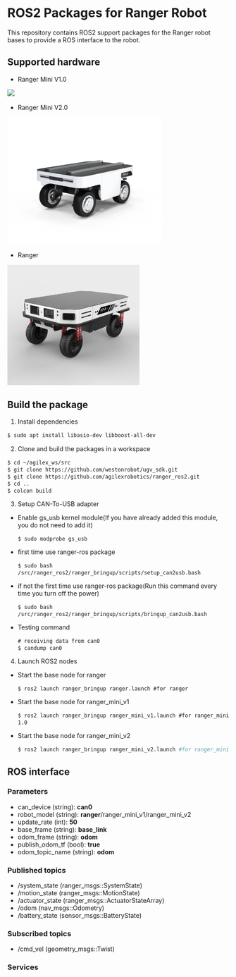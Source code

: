 # ROS2 Packages for Ranger Robot

This repository contains ROS2 support packages for the Ranger robot bases to provide a ROS interface to the robot.

## Supported hardware

* Ranger Mini V1.0
<img src="./docs/ranger_mini_v1.png" width="350" />

* Ranger Mini V2.0
<img src="./docs/ranger_mini_v2.png" width="350" />

* Ranger
<img src="./docs/ranger.png" width="300" />

## Build the package

1. Install dependencies

```bash
$ sudo apt install libasio-dev libboost-all-dev
```

2. Clone and build the packages in a workspace

```
$ cd ~/agilex_ws/src
$ git clone https://github.com/westonrobot/ugv_sdk.git
$ git clone https://github.com/agilexrobotics/ranger_ros2.git
$ cd ..
$ colcon build
```
3. Setup CAN-To-USB adapter

* Enable gs_usb kernel module(If you have already added this module, you do not need to add it)
    ```
    $ sudo modprobe gs_usb
    ```
    
* first time use ranger-ros package
   ```
   $ sudo bash /src/ranger_ros2/ranger_bringup/scripts/setup_can2usb.bash
   ```
   
* if not the first time use ranger-ros package(Run this command every time you turn off the power) 
   ```
   $ sudo bash /src/ranger_ros2/ranger_bringup/scripts/bringup_can2usb.bash
   ```
   
* Testing command
    ```
    # receiving data from can0
    $ candump can0
    ```

4. Launch ROS2 nodes

* Start the base node for ranger

    ```shell
    $ ros2 launch ranger_bringup ranger.launch #for ranger
    ```

* Start the base node for ranger_mini_v1

    ```shell
    $ ros2 launch ranger_bringup ranger_mini_v1.launch #for ranger_mini 1.0
    ```

* Start the base node for ranger_mini_v2

    ```bash
    $ ros2 launch ranger_bringup ranger_mini_v2.launch #for ranger_mini 2.0
    ```


## ROS interface

### Parameters

* can_device (string): **can0**
* robot_model (string): **ranger**/ranger_mini_v1/ranger_mini_v2
* update_rate (int): **50**
* base_frame (string): **base_link**
* odom_frame (string): **odom**
* publish_odom_tf (bool): **true**
* odom_topic_name (string): **odom**

### Published topics

* /system_state (ranger_msgs::SystemState)
* /motion_state (ranger_msgs::MotionState)
* /actuator_state (ranger_msgs::ActuatorStateArray)
* /odom (nav_msgs::Odometry)
* /battery_state (sensor_msgs::BatteryState)

### Subscribed topics

* /cmd_vel (geometry_msgs::Twist)

### Services
